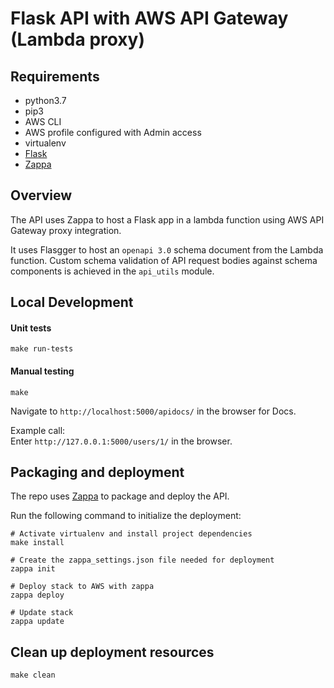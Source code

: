 # Flask API with AWS API Gateway (Lambda proxy)

## Requirements

- python3.7
- pip3
- AWS CLI
- AWS profile configured with Admin access
- virtualenv
- [Flask](http://flask.pocoo.org/)
- [Zappa](https://github.com/Miserlou/Zappa)

## Overview

The API uses Zappa to host a Flask app in a lambda function using AWS API Gateway proxy integration.

It uses Flasgger to host an `openapi 3.0` schema document from the Lambda function. Custom schema validation of API 
request bodies against schema components is achieved in the `api_utils` module.

## Local Development

#### Unit tests
```
make run-tests
```

#### Manual testing
```
make
```

Navigate to `http://localhost:5000/apidocs/` in the browser for Docs.

Example call:  
Enter `http://127.0.0.1:5000/users/1/` in the browser.

## Packaging and deployment

The repo uses [Zappa](https://github.com/Miserlou/Zappa) to package and deploy the API. 

Run the following command to initialize the deployment:

```
# Activate virtualenv and install project dependencies
make install

# Create the zappa_settings.json file needed for deployment
zappa init

# Deploy stack to AWS with zappa
zappa deploy

# Update stack
zappa update
```

## Clean up deployment resources

```
make clean
```